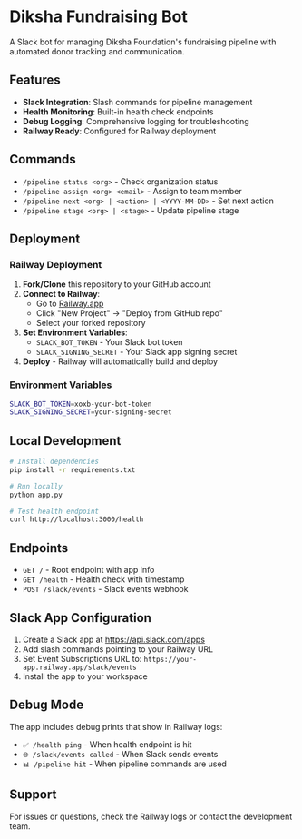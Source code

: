 # Diksha Fundraising Bot

A Slack bot for managing Diksha Foundation's fundraising pipeline with automated donor tracking and communication.

## Features

- **Slack Integration**: Slash commands for pipeline management
- **Health Monitoring**: Built-in health check endpoints
- **Debug Logging**: Comprehensive logging for troubleshooting
- **Railway Ready**: Configured for Railway deployment

## Commands

- `/pipeline status <org>` - Check organization status
- `/pipeline assign <org> <email>` - Assign to team member
- `/pipeline next <org> | <action> | <YYYY-MM-DD>` - Set next action
- `/pipeline stage <org> | <stage>` - Update pipeline stage

## Deployment

### Railway Deployment

1. **Fork/Clone** this repository to your GitHub account
2. **Connect to Railway**:
   - Go to [Railway.app](https://railway.app)
   - Click "New Project" → "Deploy from GitHub repo"
   - Select your forked repository
3. **Set Environment Variables**:
   - `SLACK_BOT_TOKEN` - Your Slack bot token
   - `SLACK_SIGNING_SECRET` - Your Slack app signing secret
4. **Deploy** - Railway will automatically build and deploy

### Environment Variables

```bash
SLACK_BOT_TOKEN=xoxb-your-bot-token
SLACK_SIGNING_SECRET=your-signing-secret
```

## Local Development

```bash
# Install dependencies
pip install -r requirements.txt

# Run locally
python app.py

# Test health endpoint
curl http://localhost:3000/health
```

## Endpoints

- `GET /` - Root endpoint with app info
- `GET /health` - Health check with timestamp
- `POST /slack/events` - Slack events webhook

## Slack App Configuration

1. Create a Slack app at https://api.slack.com/apps
2. Add slash commands pointing to your Railway URL
3. Set Event Subscriptions URL to: `https://your-app.railway.app/slack/events`
4. Install the app to your workspace

## Debug Mode

The app includes debug prints that show in Railway logs:
- `✅ /health ping` - When health endpoint is hit
- `🌐 /slack/events called` - When Slack sends events
- `📊 /pipeline hit` - When pipeline commands are used

## Support

For issues or questions, check the Railway logs or contact the development team.
